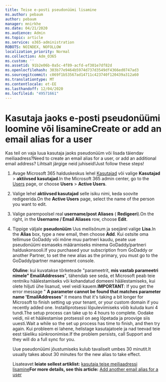 ```yaml
---
title: Teise e-posti pseudonüümi lisamine
ms.author: pebaum
author: pebaum
manager: mnirkhe
ms.date: 04/21/2020
ms.audience: Admin
ms.topic: article
ms.service: o365-administration
ROBOTS: NOINDEX, NOFOLLOW
localization_priority: Normal
ms.collection: Adm_O365
ms.custom: ''
ms.assetid: 91b2e06b-0a5c-4f89-acfd-ef301e7df82d
ms.openlocfilehash: 303b77e9464b5974d737d3549df4366ed0747ad3
ms.sourcegitcommit: c069f1b53567ad14711c423740f120439a312a60
ms.translationtype: MT
ms.contentlocale: et-EE
ms.lasthandoff: 12/04/2020
ms.locfileid: "49571661"
---
```

# <a name="create-or-add-an-email-alias-for-a-user"></a><span data-ttu-id="952f2-102">Kasutaja jaoks e-posti pseudonüümi loomine või lisamine</span><span class="sxs-lookup"><span data-stu-id="952f2-102">Create or add an email alias for a user</span></span>

<span data-ttu-id="952f2-103">Kas teil on vaja luua kasutaja jaoks pseudonüüm või lisada täiendav meiliaadress?</span><span class="sxs-lookup"><span data-stu-id="952f2-103">Need to create an email alias for a user, or add an additional email address?</span></span> <span data-ttu-id="952f2-104">Lihtsalt järgige neid juhiseid!</span><span class="sxs-lookup"><span data-stu-id="952f2-104">Just follow these steps!</span></span>
  
1. <span data-ttu-id="952f2-105">Avage Microsoft 365 halduskeskus lehel [Kasutajad](https://go.microsoft.com/fwlink/p/?linkid=834822) või valige **Kasutajad**  >  **aktiivsed kasutajad**.</span><span class="sxs-lookup"><span data-stu-id="952f2-105">In the Microsoft 365 admin center, go to the [Users](https://go.microsoft.com/fwlink/p/?linkid=834822) page, or choose **Users** > **Active Users**.</span></span>
    
2. <span data-ttu-id="952f2-106">Valige lehel **aktiivsed kasutajad** selle isiku nimi, keda soovite redigeerida.</span><span class="sxs-lookup"><span data-stu-id="952f2-106">On the **Active Users** page, select the name of the person you want to edit.</span></span> 
    
3. <span data-ttu-id="952f2-107">Valige parempoolsel real **username/post Aliases** ( **Redigeeri**).</span><span class="sxs-lookup"><span data-stu-id="952f2-107">On the right, in the **Username / Email Aliases** row, choose **Edit**.</span></span>
    
4. <span data-ttu-id="952f2-108">Tippige väljale **pseudonüüm** Uus meilisõnum ja seejärel valige **Lisa**.</span><span class="sxs-lookup"><span data-stu-id="952f2-108">In the **Alias** box, type a new email, then choose **Add**.</span></span> <span data-ttu-id="952f2-109">Kui ostsite oma tellimuse GoDaddy või mõne muu partneri kaudu, peate uue pseudonüümi esmaseks määramiseks minema GoDaddy/partneri halduskonsooli.</span><span class="sxs-lookup"><span data-stu-id="952f2-109">If you purchased your subscription from GoDaddy or another Partner, to set the new alias as the primary, you must go to the GoDaddy/partner management console.</span></span> 
    
    <span data-ttu-id="952f2-110">**Oluline**: kui kuvatakse tõrketeade "parameetrit, **mis vastab parameetri nimele" EmailAddresses**", tähendab see seda, et Microsoft peab teie rentniku häälestamiseks või kohandatud domeeni häälestamiseks, kui olete hiljuti ühe lisanud, veel veidi kauem.</span><span class="sxs-lookup"><span data-stu-id="952f2-110">**IMPORTANT**: If you get the error message " **A parameter cannot be found that matches parameter name 'EmailAddresses**" it means that it's taking a bit longer for Microsoft to finish setting up your tenant, or your custom domain if you recently added one.</span></span> <span data-ttu-id="952f2-111">Installiprotsessi lõpuleviimiseks võib kuluda kuni 4 tundi.</span><span class="sxs-lookup"><span data-stu-id="952f2-111">The setup process can take up to 4 hours to complete.</span></span> <span data-ttu-id="952f2-112">Oodake veidi, nii et häälestamise protsessil on aeg lõpetada ja proovige siis uuesti.</span><span class="sxs-lookup"><span data-stu-id="952f2-112">Wait a while so the set up process has time to finish, and then try again.</span></span> <span data-ttu-id="952f2-113">Kui probleem ei lahene, helistage kasutajatoele ja nad teevad teie eest täieliku sünkroonimise.</span><span class="sxs-lookup"><span data-stu-id="952f2-113">If the problem persists, call Support and they will do a full sync for you.</span></span>
    
    <span data-ttu-id="952f2-114">Uue pseudonüümi jõustumiseks kulub tavaliselt umbes 30 minutit.</span><span class="sxs-lookup"><span data-stu-id="952f2-114">It usually takes about 30 minutes for the new alias to take effect.</span></span>
    
    <span data-ttu-id="952f2-115">Lisateavet **leiate sellest artiklist:** [kasutaja teise meiliaadressi lisamine](https://docs.microsoft.com/microsoft-365/admin/email/add-another-email-alias-for-a-user)</span><span class="sxs-lookup"><span data-stu-id="952f2-115">**For more details, see this article:** [Add another email alias for a user](https://docs.microsoft.com/microsoft-365/admin/email/add-another-email-alias-for-a-user)</span></span>
    

